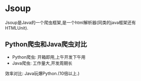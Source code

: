 # Jsoup

Jsoup是Java的一个爬虫框架,是一个html解析器(同类的java框架还有HTMLUnit).

## Python爬虫和Java爬虫对比

- Python爬虫: 开箱即用,上午开发下午用
- Java爬虫: 工作量大,开发周期长

效率对比: Java玩爆Python.(10倍以上.)